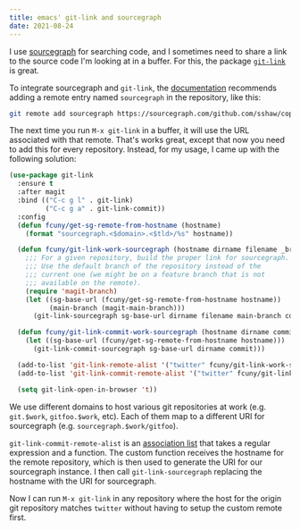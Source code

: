 ```yaml
---
title: emacs' git-link and sourcegraph
date: 2021-08-24
---
```


I use [sourcegraph](https://sourcegraph.com/) for searching code, and I sometimes need to share a link to the source code I'm looking at in a buffer. For this, the package [`git-link`](https://github.com/sshaw/git-link) is great.

To integrate sourcegraph and `git-link`, the [documentation](https://github.com/sshaw/git-link#sourcegraph) recommends adding a remote entry named `sourcegraph` in the repository, like this:

```bash
git remote add sourcegraph https://sourcegraph.com/github.com/sshaw/copy-as-format
```

The next time you run `M-x git-link` in a buffer, it will use the URL associated with that remote. That's works great, except that now you need to add this for every repository. Instead, for my usage, I came up with the following solution:

```lisp
(use-package git-link
  :ensure t
  :after magit
  :bind (("C-c g l" . git-link)
         ("C-c g a" . git-link-commit))
  :config
  (defun fcuny/get-sg-remote-from-hostname (hostname)
    (format "sourcegraph.<$domain>.<$tld>/%s" hostname))

  (defun fcuny/git-link-work-sourcegraph (hostname dirname filename _branch commit start end)
    ;;; For a given repository, build the proper link for sourcegraph.
    ;;; Use the default branch of the repository instead of the
    ;;; current one (we might be on a feature branch that is not
    ;;; available on the remote).
    (require 'magit-branch)
    (let ((sg-base-url (fcuny/get-sg-remote-from-hostname hostname))
          (main-branch (magit-main-branch)))
      (git-link-sourcegraph sg-base-url dirname filename main-branch commit start end)))

  (defun fcuny/git-link-commit-work-sourcegraph (hostname dirname commit)
    (let ((sg-base-url (fcuny/get-sg-remote-from-hostname hostname)))
      (git-link-commit-sourcegraph sg-base-url dirname commit)))

  (add-to-list 'git-link-remote-alist '("twitter" fcuny/git-link-work-sourcegraph))
  (add-to-list 'git-link-commit-remote-alist '("twitter" fcuny/git-link-commit-work-sourcegraph))

  (setq git-link-open-in-browser 't))
```

We use different domains to host various git repositories at work (e.g. `git.$work`, `gitfoo.$work`, etc). Each of them map to a different URI for sourcegraph (e.g. `sourcegraph.$work/gitfoo`).

`git-link-commit-remote-alist` is an [association list](https://www.gnu.org/software/emacs/manual/html_node/elisp/Association-Lists.html) that takes a regular expression and a function. The custom function receives the hostname for the remote repository, which is then used to generate the URI for our sourcegraph instance. I then call `git-link-sourcegraph` replacing the hostname with the URI for sourcegraph.

Now I can run `M-x git-link` in any repository where the host for the origin git repository matches `twitter` without having to setup the custom remote first.
